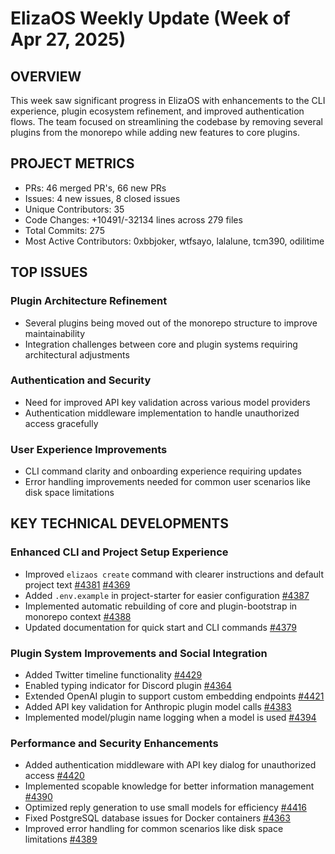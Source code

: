 # ElizaOS Weekly Update (Week of Apr 27, 2025)

## OVERVIEW
This week saw significant progress in ElizaOS with enhancements to the CLI experience, plugin ecosystem refinement, and improved authentication flows. The team focused on streamlining the codebase by removing several plugins from the monorepo while adding new features to core plugins.

## PROJECT METRICS
- PRs: 46 merged PR's, 66 new PRs
- Issues: 4 new issues, 8 closed issues
- Unique Contributors: 35
- Code Changes: +10491/-32134 lines across 279 files
- Total Commits: 275
- Most Active Contributors: 0xbbjoker, wtfsayo, lalalune, tcm390, odilitime

## TOP ISSUES

### Plugin Architecture Refinement
- Several plugins being moved out of the monorepo structure to improve maintainability
- Integration challenges between core and plugin systems requiring architectural adjustments

### Authentication and Security
- Need for improved API key validation across various model providers
- Authentication middleware implementation to handle unauthorized access gracefully

### User Experience Improvements
- CLI command clarity and onboarding experience requiring updates
- Error handling improvements needed for common user scenarios like disk space limitations

## KEY TECHNICAL DEVELOPMENTS

### Enhanced CLI and Project Setup Experience
- Improved `elizaos create` command with clearer instructions and default project text [#4381](https://github.com/elizaos/eliza/pull/4381) [#4369](https://github.com/elizaos/eliza/pull/4369)
- Added `.env.example` in project-starter for easier configuration [#4387](https://github.com/elizaos/eliza/pull/4387)
- Implemented automatic rebuilding of core and plugin-bootstrap in monorepo context [#4388](https://github.com/elizaos/eliza/pull/4388)
- Updated documentation for quick start and CLI commands [#4379](https://github.com/elizaos/eliza/pull/4379)

### Plugin System Improvements and Social Integration
- Added Twitter timeline functionality [#4429](https://github.com/elizaos/eliza/pull/4429)
- Enabled typing indicator for Discord plugin [#4364](https://github.com/elizaos/eliza/pull/4364)
- Extended OpenAI plugin to support custom embedding endpoints [#4421](https://github.com/elizaos/eliza/pull/4421)
- Added API key validation for Anthropic plugin model calls [#4383](https://github.com/elizaos/eliza/pull/4383)
- Implemented model/plugin name logging when a model is used [#4394](https://github.com/elizaos/eliza/pull/4394)

### Performance and Security Enhancements
- Added authentication middleware with API key dialog for unauthorized access [#4420](https://github.com/elizaos/eliza/pull/4420)
- Implemented scopable knowledge for better information management [#4390](https://github.com/elizaos/eliza/pull/4390)
- Optimized reply generation to use small models for efficiency [#4416](https://github.com/elizaos/eliza/pull/4416)
- Fixed PostgreSQL database issues for Docker containers [#4363](https://github.com/elizaos/eliza/pull/4363)
- Improved error handling for common scenarios like disk space limitations [#4389](https://github.com/elizaos/eliza/pull/4389)